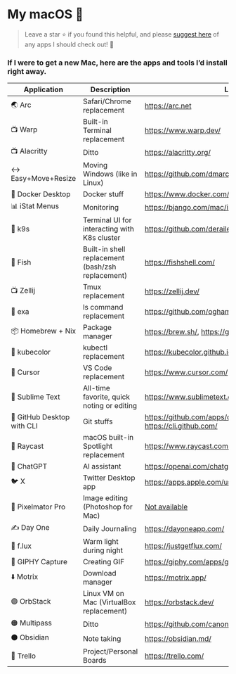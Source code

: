 # My macOS 🍏 

> Leave a star ⭐️ if you found this helpful, and please [suggest here](https://github.com/tuladhar/my-macos/issues/new) of any apps I should check out! 🙌

### If I were to get a new Mac, here are the apps and tools I’d install right away.

| Application                                   | Description                                      | Link                                                                 |
|-----------------------------------------------|--------------------------------------------------|----------------------------------------------------------------------|
| 🌏 Arc                                        | Safari/Chrome replacement                        | https://arc.net                                     |
| 📺 Warp                                       | Built-in Terminal replacement                     | https://www.warp.dev/                                                       |
| 📺 Alacritty                                  | Ditto                                            | https://alacritty.org/                                                       |
| ↔️ Easy+Move+Resize                           | Moving Windows (like in Linux)                  | https://github.com/dmarcotte/easy-move-resize                        |
| 🐳 Docker Desktop                              | Docker stuff                                     | https://www.docker.com/products/docker-desktop/                                                       |
| 📊 iStat Menus                                | Monitoring                                       | https://bjango.com/mac/istatmenus/                                                       |
| 🐶 k9s                                        | Terminal UI for interacting with K8s cluster     | https://github.com/derailed/k9s                                                       |
| 🐚 Fish                                       | Built-in shell replacement (bash/zsh replacement) | https://fishshell.com/                                                       |
| 📺 Zellij                                     | Tmux replacement                                 | https://zellij.dev/                                                       |
| 📂 exa                                        | ls command replacement                           | https://github.com/ogham/exa                                                       |
| 📦 Homebrew + Nix                             | Package manager                                  | https://brew.sh/, https://github.com/NixOS/nix                                                       |
| 🌈 kubecolor                                  | kubectl replacement                              | https://kubecolor.github.io/                                                       |
| 🤖 Cursor                                     | VS Code replacement                              | https://www.cursor.com/                                                       |
| 📝 Sublime Text                               | All-time favorite, quick noting or editing      | https://www.sublimetext.com/                                                       |
| 🐙 GitHub Desktop with CLI                 | Git stuffs                                      | https://github.com/apps/desktop, https://cli.github.com/                                                       |
| 🔎 Raycast                                    | macOS built-in Spotlight replacement             | https://www.raycast.com/                                                       |
| 🔘 ChatGPT                                    | AI assistant                                     | https://openai.com/chatgpt/mac/                                                       |
| 🐦 X                                          | Twitter Desktop app                              | https://apps.apple.com/us/app/x/id333903271                                                     |
| 🎨 Pixelmator Pro                             | Image editing (Photoshop for Mac)               | [Not available](https://www.pixelmator.com/pro/)                                                       |
| ✍️ Day One                                    | Daily Journaling                                 | https://dayoneapp.com/                                                       |
| 🌝 f.lux                                       | Warm light during night                            | https://justgetflux.com/                                                       |
| 🎥 GIPHY Capture                              | Creating GIF                                     | https://giphy.com/apps/giphycapture                                                       |
| ⬇️ Motrix                                     | Download manager                                 | https://motrix.app/                                                      |
| 🟣 OrbStack                                   | Linux VM on Mac (VirtualBox replacement)        | https://orbstack.dev/                                                       |
| 🟠 Multipass                                  | Ditto                                           | https://github.com/canonical/multipass/tree/v1.13.1                                                       |
| ⚫️ Obsidian                                   | Note taking                                      | https://obsidian.md/                                                       |
| 🔵 Trello                                     | Project/Personal Boards                          | https://trello.com/

